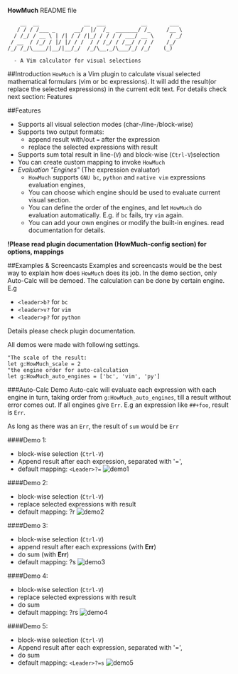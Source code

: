 **HowMuch** README file
	

	    __  __              __  ___           __       ___ 
	   / / / /___ _      __/  |/  /_  _______/ /_     /__ \
	  / /_/ / __ \ | /| / / /|_/ / / / / ___/ __ \     / _/
	 / __  / /_/ / |/ |/ / /  / / /_/ / /__/ / / /    /_/  
	/_/ /_/\____/|__/|__/_/  /_/\__,_/\___/_/ /_/    (_) 

	  - A Vim calculator for visual selections

                                                     

##Introduction
`HowMuch` is a Vim plugin to calculate visual selected mathematical formulars (vim or bc expressions). It will add the result(or replace the selected expressions) in the current edit text. For details check next section: Features 

##Features

- Supports all visual selection modes (char-/line-/block-wise)
- Supports two output formats: 
	- append result with/out `=` after the expression 
	- replace the selected expressions with result
- Supports sum total result in line-(`V`) and block-wise (`Ctrl-V`)selection
- You can create custom mapping to invoke `HowMuch`
- *Evaluation "Engines"* (The expression evaluator)
	- `HowMuch` supports `GNU bc`, `python` and `native vim` expressions evaluation engines,
	- You can choose which engine should be used to evaluate current visual section.
	- You can define the order of the engines, and let `HowMuch` do evaluation automatically. E.g. if `bc` fails, try `vim` again.
	- You can add your own engines or modify the built-in engines. read documentation for details.

**!Please read plugin documentation (HowMuch-config section) for options, mappings**

##Examples & Screencasts
Examples and screencasts would be the best way to explain how does `HowMuch` does its job. In the demo section, only Auto-Calc will be demoed. The calculation can be done by certain engine. E.g 

- `<leader>b?` for `bc`
- `<leader>v?` for `vim`
- `<leader>p?` for `python`

Details please check plugin documentation.

All demos were made with following settings.

	"The scale of the result:
	let g:HowMuch_scale = 2 
	"the engine order for auto-calculation
	let g:HowMuch_auto_engines = ['bc', 'vim', 'py']


###Auto-Calc Demo
Auto-calc will evaluate each expression with each engine in turn, taking order from `g:HowMuch_auto_engines`, till a result without error comes out. If all engines give `Err`. E.g an expression like `##+foo`, result is `Err`. 

As long as there was an `Err`, the result of `sum` would be `Err`

####Demo 1:
- block-wise selection (`Ctrl-V`)
- Append result after each expression, separated with '=', 
- default mapping: `<Leader>?=`
![demo1](https://raw.github.com/sk1418/sharedResources/master/HowMuch/demo1.gif)

####Demo 2:
- block-wise selection (`Ctrl-V`)
- replace selected expressions with result
- default mapping: <Leader>?r
![demo2](https://raw.github.com/sk1418/sharedResources/master/HowMuch/demo2.gif)

####Demo 3:
- block-wise selection (`Ctrl-V`)
- append result after each expressions (with **Err**)
- do sum (with **Err**)
- default mapping: <Leader>?s
![demo3](https://raw.github.com/sk1418/sharedResources/master/HowMuch/demo3.gif)

####Demo 4:
- block-wise selection (`Ctrl-V`)
- replace selected expressions with result
- do sum 
- default mapping: <Leader>?rs
![demo4](https://raw.github.com/sk1418/sharedResources/master/HowMuch/demo4.gif)

####Demo 5:
- block-wise selection (`Ctrl-V`)
- Append result after each expression, separated with '=', 
- do sum
- default mapping: `<Leader>?=s`
![demo5](https://raw.github.com/sk1418/sharedResources/master/HowMuch/demo5.gif)





